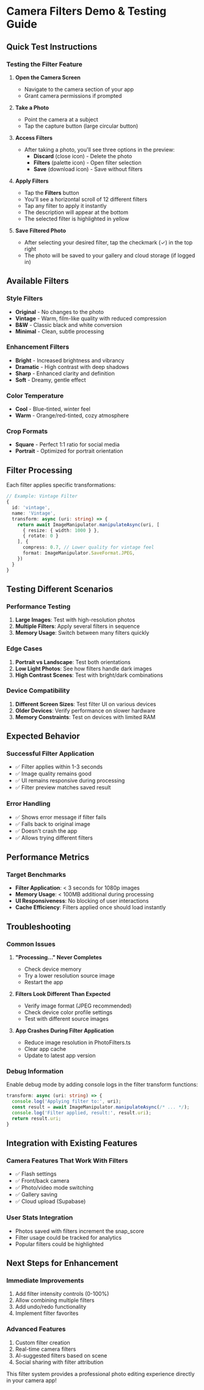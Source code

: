 # Camera Filters Demo & Testing Guide

## Quick Test Instructions

### Testing the Filter Feature

1. **Open the Camera Screen**
   - Navigate to the camera section of your app
   - Grant camera permissions if prompted

2. **Take a Photo**
   - Point the camera at a subject
   - Tap the capture button (large circular button)

3. **Access Filters**
   - After taking a photo, you'll see three options in the preview:
     - **Discard** (close icon) - Delete the photo
     - **Filters** (palette icon) - Open filter selection
     - **Save** (download icon) - Save without filters

4. **Apply Filters**
   - Tap the **Filters** button
   - You'll see a horizontal scroll of 12 different filters
   - Tap any filter to apply it instantly
   - The description will appear at the bottom
   - The selected filter is highlighted in yellow

5. **Save Filtered Photo**
   - After selecting your desired filter, tap the checkmark (✓) in the top right
   - The photo will be saved to your gallery and cloud storage (if logged in)

## Available Filters

### Style Filters
- **Original** - No changes to the photo
- **Vintage** - Warm, film-like quality with reduced compression
- **B&W** - Classic black and white conversion
- **Minimal** - Clean, subtle processing

### Enhancement Filters
- **Bright** - Increased brightness and vibrancy
- **Dramatic** - High contrast with deep shadows
- **Sharp** - Enhanced clarity and definition
- **Soft** - Dreamy, gentle effect

### Color Temperature
- **Cool** - Blue-tinted, winter feel
- **Warm** - Orange/red-tinted, cozy atmosphere

### Crop Formats
- **Square** - Perfect 1:1 ratio for social media
- **Portrait** - Optimized for portrait orientation

## Filter Processing

Each filter applies specific transformations:

```typescript
// Example: Vintage Filter
{
  id: 'vintage',
  name: 'Vintage',
  transform: async (uri: string) => {
    return await ImageManipulator.manipulateAsync(uri, [
      { resize: { width: 1000 } },
      { rotate: 0 }
    ], {
      compress: 0.7, // Lower quality for vintage feel
      format: ImageManipulator.SaveFormat.JPEG,
    })
  }
}
```

## Testing Different Scenarios

### Performance Testing
1. **Large Images**: Test with high-resolution photos
2. **Multiple Filters**: Apply several filters in sequence
3. **Memory Usage**: Switch between many filters quickly

### Edge Cases
1. **Portrait vs Landscape**: Test both orientations
2. **Low Light Photos**: See how filters handle dark images
3. **High Contrast Scenes**: Test with bright/dark combinations

### Device Compatibility
1. **Different Screen Sizes**: Test filter UI on various devices
2. **Older Devices**: Verify performance on slower hardware
3. **Memory Constraints**: Test on devices with limited RAM

## Expected Behavior

### Successful Filter Application
- ✅ Filter applies within 1-3 seconds
- ✅ Image quality remains good
- ✅ UI remains responsive during processing
- ✅ Filter preview matches saved result

### Error Handling
- ✅ Shows error message if filter fails
- ✅ Falls back to original image
- ✅ Doesn't crash the app
- ✅ Allows trying different filters

## Performance Metrics

### Target Benchmarks
- **Filter Application**: < 3 seconds for 1080p images
- **Memory Usage**: < 100MB additional during processing
- **UI Responsiveness**: No blocking of user interactions
- **Cache Efficiency**: Filters applied once should load instantly

## Troubleshooting

### Common Issues
1. **"Processing..." Never Completes**
   - Check device memory
   - Try a lower resolution source image
   - Restart the app

2. **Filters Look Different Than Expected**
   - Verify image format (JPEG recommended)
   - Check device color profile settings
   - Test with different source images

3. **App Crashes During Filter Application**
   - Reduce image resolution in PhotoFilters.ts
   - Clear app cache
   - Update to latest app version

### Debug Information
Enable debug mode by adding console logs in the filter transform functions:

```typescript
transform: async (uri: string) => {
  console.log('Applying filter to:', uri);
  const result = await ImageManipulator.manipulateAsync(/* ... */);
  console.log('Filter applied, result:', result.uri);
  return result.uri;
}
```

## Integration with Existing Features

### Camera Features That Work With Filters
- ✅ Flash settings
- ✅ Front/back camera
- ✅ Photo/video mode switching
- ✅ Gallery saving
- ✅ Cloud upload (Supabase)

### User Stats Integration
- Photos saved with filters increment the snap_score
- Filter usage could be tracked for analytics
- Popular filters could be highlighted

## Next Steps for Enhancement

### Immediate Improvements
1. Add filter intensity controls (0-100%)
2. Allow combining multiple filters
3. Add undo/redo functionality
4. Implement filter favorites

### Advanced Features
1. Custom filter creation
2. Real-time camera filters
3. AI-suggested filters based on scene
4. Social sharing with filter attribution

This filter system provides a professional photo editing experience directly in your camera app!
